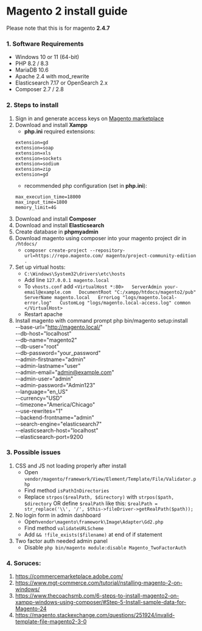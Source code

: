 ﻿# Magento 2 install guide

Please note that this is for magento **2.4.7**

### 1. Software Requirements
-   Windows 10 or 11 (64-bit)
-   PHP 8.2 / 8.3
-   MariaDB 10.6
-   Apache 2.4 with mod_rewrite
-   Elasticsearch 7.17 or OpenSearch 2.x
-   Composer 2.7 / 2.8

### 2. Steps to install
1. Sign in and generate access keys on [Magento marketplace](https://commercemarketplace.adobe.com/)
2. Download and install **Xampp**
	- **php.ini** required extensions: 
	```
	extension=gd
	extension=soap
	extension=xls
	extension=sockets
	extension=sodium
	extension=zip
	extension=gd
	```
	- recommended php configuration (set in **php.ini**):
	```
	max_execution_time=18000
	max_input_time=1800
	memory_limit=4G
	```
3. Download and install **Composer**
4. Download and install **Elasticsearch**
5. Create database in **phpmyadmin**
6. Download magento using composer into your magento project dir in `/htdocs/`
	- ```composer create-project --repository-url=https://repo.magento.com/ magento/project-community-edition .```
7. Set up virtual hosts:
	- `C:\Windows\System32\drivers\etc\hosts` 
	- Add line `127.0.0.1 magento.local`
	- To `vhosts.conf` add  ```<VirtualHost *:80>  
    ServerAdmin your-email@example.com  
    DocumentRoot "C:/xampp/htdocs/magento2/pub"  
    ServerName magento.local  
    ErrorLog "logs/magento.local-error.log"  
    CustomLog "logs/magento.local-access.log" common  
</VirtualHost>```
	- Restart apache
7. Install magento with command prompt
php bin/magento setup:install   
--base-url="http://magento.local/"   
--db-host="localhost"   
--db-name="magento2"   
--db-user="root"   
--db-password="your_password"   
--admin-firstname="admin"   
--admin-lastname="user"   
--admin-email="admin@example.com"   
--admin-user="admin"   
--admin-password="Admin123"   
--language="en_US"   
--currency="USD"   
--timezone="America/Chicago"   
--use-rewrites="1"   
--backend-frontname="admin"   
--search-engine="elasticsearch7"   
--elasticsearch-host="localhost"   
--elasticsearch-port=9200

### 3. Possible issues
1. CSS and JS not loading properly after install
	- Open `vendor/magento/framework/View/Element/Template/File/Validator.php`
	- Find method `isPathInDirectories`
	- Replace `strpos($realPath, $directory)` with `strpos($path, $directory` OR define `$realPath` like this: `$realPath = str_replace('\\', '/', $this->fileDriver->getRealPath($path));`
2. No login form in admin dashboard
	- Open`vendor\magento\framework\Image\Adapter\Gd2.php`
	- Find method `validateURLScheme` 
	- Add `&& !file_exists($filename)` at end of if statement
3. Two factor auth needed admin panel
	- Disable `php bin/magento module:disable Magento_TwoFactorAuth`

### 4. Soruces:
1. https://commercemarketplace.adobe.com/
2. https://www.mgt-commerce.com/tutorial/nstalling-magento-2-on-windows/
3. https://www.thecoachsmb.com/6-steps-to-install-magento2-on-xampp-windows-using-composer/#Step-5-Install-sample-data-for-Magento-24
4. https://magento.stackexchange.com/questions/251924/invalid-template-file-magento2-3-0




